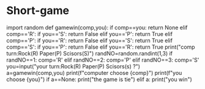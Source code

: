 # Short-game
import random
def gamewin(comp,you):
    if comp==you:
        return None
    elif comp=='R':
        if you=='S':
            return False
        elif you=='P':
            return True
    elif comp=='P':
        if you=='R':
            return False
        elif you=='S':
            return True
    elif comp=='S':
        if you=='P':
            return False
        elif you=='R':
            return True
print("comp turn:Rock(R) Paper(P) Scisors(S)")
randNO=random.randint(1,3)
if randNO==1:
    comp='R'
elif randNO==2:
    comp='P'
elif randNO==3:
    comp='S'
you=input("your turn:Rock(R) Paper(P) Scisors(s) ?")
a=gamewin(comp,you)
print(f"computer choose {comp}")
print(f"you choose {you}")
if a==None:
    print("the game is tie")
elif a:
    print("you win")
    



        
